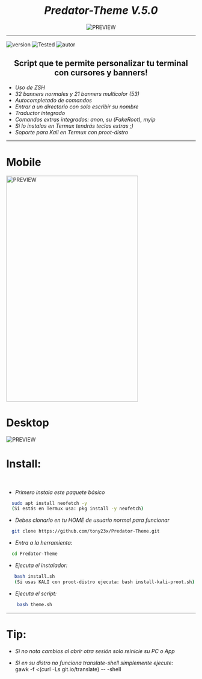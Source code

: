 <h1 align="center"> <i> Predator-Theme V.5.0 </i> </h1>
<p align="center">
  <img src="https://user-images.githubusercontent.com/55555800/94959784-6120d500-04b7-11eb-89ad-c97a528154fa.gif" alt="PREVIEW" align="center">
</p>
<hr>

![version]
![Tested]
![autor]

<h2 align="center"> Script que te permite personalizar tu terminal con cursores y banners! </h2>

* _Uso de ZSH_
* _32 banners normales y 21 banners multicolor (53)_
* _Autocompletado de comandos_
* _Entrar a un directorio con solo escribir su nombre_
* _Traductor integrado_
* _Comandos extras integrados: anon, su (FakeRoot), myip_
* _Si lo instalas en Termux tendrás teclas extras ;)_
* _Soporte para Kali en Termux con proot-distro_


  
<hr>

# Mobile
<img src="https://user-images.githubusercontent.com/55555800/94959981-b8bf4080-04b7-11eb-8e38-0ebf5ccaa52e.jpg" alt="PREVIEW" align="center" width="350px" height="600px">

# Desktop
<img src="https://user-images.githubusercontent.com/55555800/94967642-ff7c5d00-04ee-11eb-84a0-93af42789e84.png" alt="PREVIEW" align="center">

# Install:
<br>

* _Primero instala este paquete básico_

```sh
  sudo apt install neofetch -y 
  (Si estás en Termux usa: pkg install -y neofetch)
```

* _Debes clonarlo en tu HOME de usuario normal para funcionar_

```sh
  git clone https://github.com/tony23x/Predator-Theme.git
```

* _Entra a la herramienta:_
```sh
  cd Predator-Theme
```
* _Ejecuta el instalador:_
```sh
   bash install.sh
   (Si usas KALI con proot-distro ejecuta: bash install-kali-proot.sh)
```
* _Ejecuta el script:_

```sh
    bash theme.sh
```
<hr></hr>

# Tip: 
* _Si no nota cambios al abrir otra sesión solo reinicie su PC o App_

* _Si en su distro no funciona translate-shell simplemente ejecute:_
<br>gawk -f <(curl -Ls git.io/translate) -- -shell</br>

<!-- MarkDown Links & Images -->
[version]: https://img.shields.io/badge/Versi%C3%B3n-BETA%3A%20%20V.5.0-red
[tested]: https://img.shields.io/badge/Probado-Kali%20Linux%20%7C%20Debian%20%7C%20Ubuntu%20%7C%20Parrot%20%7C%20LinuxMint%20%7C%20Termux%20%7C%20Userland-blue
[autor]: https://img.shields.io/badge/Author-%40Th3__Pr3d4t0r-green
